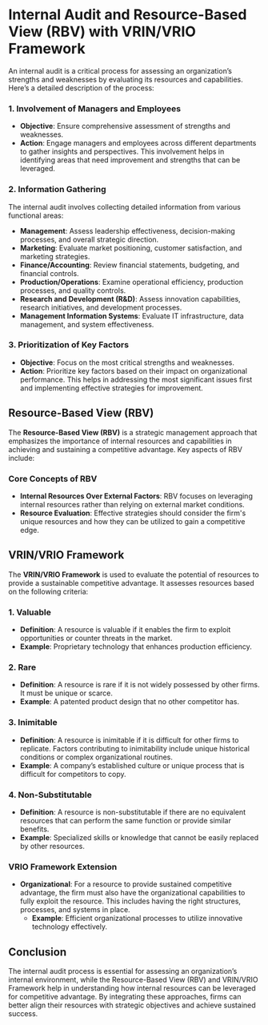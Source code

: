 # Internal Audit and Resource-Based View (RBV) with VRIN/VRIO Framework

An internal audit is a critical process for assessing an organization’s strengths and weaknesses by evaluating its resources and capabilities. Here’s a detailed description of the process:

### 1. Involvement of Managers and Employees

- **Objective**: Ensure comprehensive assessment of strengths and weaknesses.
- **Action**: Engage managers and employees across different departments to gather insights and perspectives. This involvement helps in identifying areas that need improvement and strengths that can be leveraged.

### 2. Information Gathering

The internal audit involves collecting detailed information from various functional areas:

- **Management**: Assess leadership effectiveness, decision-making processes, and overall strategic direction.
- **Marketing**: Evaluate market positioning, customer satisfaction, and marketing strategies.
- **Finance/Accounting**: Review financial statements, budgeting, and financial controls.
- **Production/Operations**: Examine operational efficiency, production processes, and quality controls.
- **Research and Development (R&D)**: Assess innovation capabilities, research initiatives, and development processes.
- **Management Information Systems**: Evaluate IT infrastructure, data management, and system effectiveness.

### 3. Prioritization of Key Factors

- **Objective**: Focus on the most critical strengths and weaknesses.
- **Action**: Prioritize key factors based on their impact on organizational performance. This helps in addressing the most significant issues first and implementing effective strategies for improvement.

## Resource-Based View (RBV)

The **Resource-Based View (RBV)** is a strategic management approach that emphasizes the importance of internal resources and capabilities in achieving and sustaining a competitive advantage. Key aspects of RBV include:

### Core Concepts of RBV

- **Internal Resources Over External Factors**: RBV focuses on leveraging internal resources rather than relying on external market conditions.
- **Resource Evaluation**: Effective strategies should consider the firm's unique resources and how they can be utilized to gain a competitive edge.

## VRIN/VRIO Framework

The **VRIN/VRIO Framework** is used to evaluate the potential of resources to provide a sustainable competitive advantage. It assesses resources based on the following criteria:

### 1. **Valuable**

- **Definition**: A resource is valuable if it enables the firm to exploit opportunities or counter threats in the market.
- **Example**: Proprietary technology that enhances production efficiency.

### 2. **Rare**

- **Definition**: A resource is rare if it is not widely possessed by other firms. It must be unique or scarce.
- **Example**: A patented product design that no other competitor has.

### 3. **Inimitable**

- **Definition**: A resource is inimitable if it is difficult for other firms to replicate. Factors contributing to inimitability include unique historical conditions or complex organizational routines.
- **Example**: A company’s established culture or unique process that is difficult for competitors to copy.

### 4. **Non-Substitutable**

- **Definition**: A resource is non-substitutable if there are no equivalent resources that can perform the same function or provide similar benefits.
- **Example**: Specialized skills or knowledge that cannot be easily replaced by other resources.

### VRIO Framework Extension

- **Organizational**: For a resource to provide sustained competitive advantage, the firm must also have the organizational capabilities to fully exploit the resource. This includes having the right structures, processes, and systems in place.
  - **Example**: Efficient organizational processes to utilize innovative technology effectively.

## Conclusion

The internal audit process is essential for assessing an organization’s internal environment, while the Resource-Based View (RBV) and VRIN/VRIO Framework help in understanding how internal resources can be leveraged for competitive advantage. By integrating these approaches, firms can better align their resources with strategic objectives and achieve sustained success.

